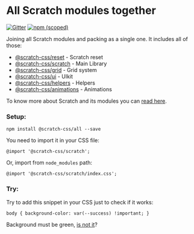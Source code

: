 # All Scratch modules together

[![Gitter](https://img.shields.io/gitter/room/nwjs/nw.js.svg)](https://gitter.im/scratch-css/all)
[![npm (scoped)](https://img.shields.io/npm/v/@scratch-css/all.svg)](https://www.npmjs.com/package/@scratch-css/all)

Joining all Scratch modules and packing as a single one. It includes all of those:

- [@scratch-css/reset](https://github.com/scratch-css/reset) - Scratch reset
- [@scratch-css/scratch](https://github.com/scratch-css/scratch) - Main Library
- [@scratch-css/grid](https://github.com/scratch-css/grid) - Grid system
- [@scratch-css/ui](https://github.com/scratch-css/ui) - UIkit
- [@scratch-css/helpers](https://github.com/scratch-css/helpers) - Helpers
- [@scratch-css/animations](https://github.com/scratch-css/animations) - Animations

To know more about Scratch and its modules you can [read here](https://github.com/scratch-css/scratch).

### Setup:

    npm install @scratch-css/all --save

You need to import it in your CSS file:

    @import '@scratch-css/scratch';

Or, import from `node_modules` path:

    @import '@scratch-css/scratch/index.css';

### Try:

Try to add this snippet in your CSS just to check if it works:

    body { background-color: var(--success) !important; }

Background must be green, [is not it](https://github.com/scratch-css/scratch/issues)?
